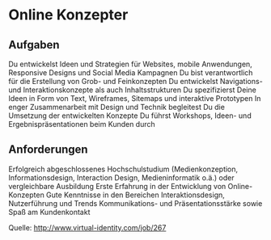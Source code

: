 
# Online Konzepter 

## Aufgaben

Du entwickelst Ideen und Strategien für Websites, mobile Anwendungen, Responsive Designs und Social Media Kampagnen
Du bist verantwortlich für die Erstellung von Grob- und Feinkonzepten
Du entwickelst Navigations- und Interaktionskonzepte als auch Inhaltsstrukturen
Du spezifizierst Deine Ideen in Form von Text, Wireframes, Sitemaps und interaktive Prototypen
In enger Zusammenarbeit mit Design und Technik begleitest Du die Umsetzung der entwickelten Konzepte
Du führst Workshops, Ideen- und Ergebnispräsentationen beim Kunden durch

## Anforderungen

Erfolgreich abgeschlossenes Hochschulstudium (Medienkonzeption, Informationsdesign, Interaction Design, Medieninformatik o.ä.) oder vergleichbare Ausbildung
Erste Erfahrung in der Entwicklung von Online-Konzepten
Gute Kenntnisse in den Bereichen Interaktionsdesign, Nutzerführung und Trends
Kommunikations- und Präsentationsstärke sowie Spaß am Kundenkontakt

Quelle:
http://www.virtual-identity.com/job/267